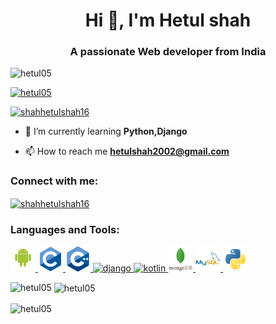 <h1 align="center">Hi 👋, I'm Hetul shah</h1>
<h3 align="center">A passionate Web developer from India</h3>

<p align="left"> <img src="https://komarev.com/ghpvc/?username=hetul05&label=Profile%20views&color=0e75b6&style=flat" alt="hetul05" /> </p>

<p align="left"> <a href="https://github.com/ryo-ma/github-profile-trophy"><img src="https://github-profile-trophy.vercel.app/?username=hetul05" alt="hetul05" /></a> </p>

<p align="left"> <a href="https://twitter.com/shahhetulshah16" target="blank"><img src="https://img.shields.io/twitter/follow/shahhetulshah16?logo=twitter&style=for-the-badge" alt="shahhetulshah16" /></a> </p>

- 🌱 I’m currently learning **Python,Django**

- 📫 How to reach me **hetulshah2002@gmail.com**

<h3 align="left">Connect with me:</h3>
<p align="left">
<a href="https://twitter.com/shahhetulshah16" target="blank"><img align="center" src="https://raw.githubusercontent.com/rahuldkjain/github-profile-readme-generator/master/src/images/icons/Social/twitter.svg" alt="shahhetulshah16" height="30" width="40" /></a>
</p>

<h3 align="left">Languages and Tools:</h3>
<p align="left"> <a href="https://developer.android.com" target="_blank" rel="noreferrer"> <img src="https://raw.githubusercontent.com/devicons/devicon/master/icons/android/android-original-wordmark.svg" alt="android" width="40" height="40"/> </a> <a href="https://www.cprogramming.com/" target="_blank" rel="noreferrer"> <img src="https://raw.githubusercontent.com/devicons/devicon/master/icons/c/c-original.svg" alt="c" width="40" height="40"/> </a> <a href="https://www.w3schools.com/cpp/" target="_blank" rel="noreferrer"> <img src="https://raw.githubusercontent.com/devicons/devicon/master/icons/cplusplus/cplusplus-original.svg" alt="cplusplus" width="40" height="40"/> </a> <a href="https://www.djangoproject.com/" target="_blank" rel="noreferrer"> <img src="https://cdn.worldvectorlogo.com/logos/django.svg" alt="django" width="40" height="40"/> </a> <a href="https://kotlinlang.org" target="_blank" rel="noreferrer"> <img src="https://www.vectorlogo.zone/logos/kotlinlang/kotlinlang-icon.svg" alt="kotlin" width="40" height="40"/> </a> <a href="https://www.mongodb.com/" target="_blank" rel="noreferrer"> <img src="https://raw.githubusercontent.com/devicons/devicon/master/icons/mongodb/mongodb-original-wordmark.svg" alt="mongodb" width="40" height="40"/> </a> <a href="https://www.mysql.com/" target="_blank" rel="noreferrer"> <img src="https://raw.githubusercontent.com/devicons/devicon/master/icons/mysql/mysql-original-wordmark.svg" alt="mysql" width="40" height="40"/> </a> <a href="https://www.python.org" target="_blank" rel="noreferrer"> <img src="https://raw.githubusercontent.com/devicons/devicon/master/icons/python/python-original.svg" alt="python" width="40" height="40"/> </a> </p>

<p><img align="left" src="https://github-readme-stats.vercel.app/api/top-langs?username=hetul05&show_icons=true&locale=en&layout=compact" alt="hetul05" /></p>

<p>&nbsp;<img align="center" src="https://github-readme-stats.vercel.app/api?username=hetul05&show_icons=true&locale=en" alt="hetul05" /></p>

<p><img align="center" src="https://github-readme-streak-stats.herokuapp.com/?user=hetul05&" alt="hetul05" /></p>

